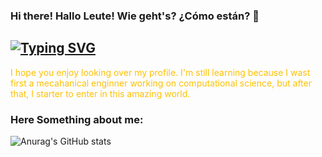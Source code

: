 ### Hi there! Hallo Leute! Wie geht's? ¿Cómo están?  👋

<a align="right" href="https://git.io/typing-svg"><img src="https://readme-typing-svg.demolab.com?font=Agbalumo&pause=1000&color=FFC000&center=true&random=false&width=435&lines=I'm+Jos%C3%A9+G.+Herrera+G.;A++Jr.+Programmer" alt="Typing SVG" />
</a>
----
<p style="color: #FFC000">I hope you enjoy looking over my profile. I'm still learning because I wast first a mecahanical enginner working on computational science, but after that,  I starter to enter in this amazing world.</p>

### Here Something about me:


![Anurag's GitHub stats](https://github-readme-stats.vercel.app/api?username=josgherg&show_icons=true&theme=vision-friendly-dark )

